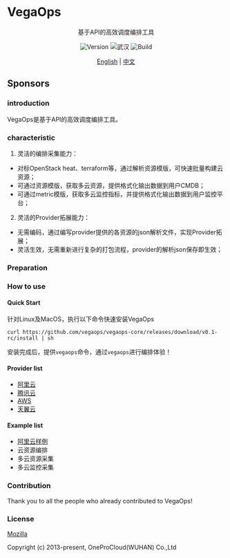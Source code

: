 # VegaOps

<p align="center">基于API的高效调度编排工具</p>

<p align="center">
<img src="https://img.shields.io/badge/Version-1.0-orange" title="Version" />
<img src="https://img.shields.io/badge/City-Wuhan-red" title="武汉" />
<img src="https://img.shields.io/badge/Build-passing-green" title="Build" />
</p>

<p align="center">
<a href="./README.en.md">English</a> |
<a href="./README.zh-cn.md">中文</a>
</p>


## Sponsors



### introduction

VegaOps是基于API的高效调度编排工具。



### characteristic
1. 灵活的编排采集能力：
  - 对标OpenStack heat、terraform等，通过解析资源模版，可快速批量构建云资源；
  - 可通过资源模版，获取多云资源，提供格式化输出数据到用户CMDB；
  - 可通过metric模版，获取多云监控指标，并提供格式化输出数据到用户监控平台；
2. 灵活的Provider拓展能力：
  - 无需编码，通过编写provider提供的各资源的json解析文件，实现Provider拓展；
  - 灵活生效，无需重新进行复杂的打包流程，provider的解析json保存即生效；

### Preparation



### How to use

#### Quick Start

针对Linux及MacOS，执行以下命令快速安装VegaOps

```
curl https://github.com/vegaops/vegaops-core/releases/download/v0.1-rc/install | sh
```

安装完成后，提供``vegaops``命令，通过``vegaops``进行编排体验！

#### Provider list
* [阿里云](./vegaops-provider/vegaops-provider-aliyun)
* [腾讯云](./vegaops-provider/vegaops-provider-tencent)
* [AWS](./vegaops-provider/vegaops-provider-aws)
* [天翼云](./vegaops-provider/vegaops-provider-ctyun)

#### Example list

* [阿里云样例](https://github.com/vegaops/vegaops-example-aliyun)
* 云资源编排
* 多云资源采集
* 多云监控采集


### Contribution

Thank you to all the people who already contributed to VegaOps!



### License
[Mozilla](./LICENSE)

Copyright (c) 2013-present, OneProCloud(WUHAN) Co.,Ltd

